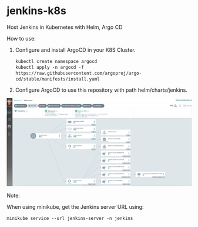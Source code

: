 # jenkins-k8s
Host Jenkins in Kubernetes with Helm, Argo CD


How to use:

1. Configure and install ArgoCD in your K8S Cluster.
   ```
   kubectl create namespace argocd
   kubectl apply -n argocd -f https://raw.githubusercontent.com/argoproj/argo-cd/stable/manifests/install.yaml
   ```

2. Configure ArgoCD to use this repository with path 
helm/charts/jenkins.

![alt text](https://github.com/jerrysf2009/jenkins-k8s/blob/main/pic/argocd.jpg?raw=true)

Note:

When using minikube, get the Jenkins server URL using: 

```
minikube service --url jenkins-server -n jenkins
```


